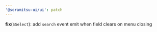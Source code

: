 ```yaml
---
'@soramitsu-ui/ui': patch
---
```


**fix**(`SSelect`): add `search` event emit when field clears on menu closing
